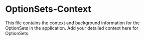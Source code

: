 # OptionSets-Context

This file contains the context and background information for the OptionSets in the application. Add your detailed context here for OptionSets. 